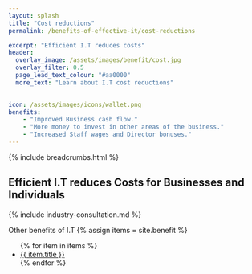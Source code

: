 ```yaml
---
layout: splash 
title: "Cost reductions"
permalink: /benefits-of-effective-it/cost-reductions

excerpt: "Efficient I.T reduces costs"
header:
  overlay_image: /assets/images/benefit/cost.jpg
  overlay_filter: 0.5 
  page_lead_text_colour: "#aa0000"
  more_text: "Learn about I.T cost reductions"

  
icon: /assets/images/icons/wallet.png
benefits:
    - "Improved Business cash flow."
    - "More money to invest in other areas of the business."
    - "Increased Staff wages and Director bonuses."
---
```


{% include breadcrumbs.html %}

## Efficient I.T reduces Costs for Businesses and Individuals

{% include industry-consultation.md %}

Other benefits of I.T
{% assign items = site.benefit %}
<ul class="">
    {% for item in items %}
        <li><a href="{{ item.url }}">{{ item.title }}</a></li>
    {% endfor %}
</ul>